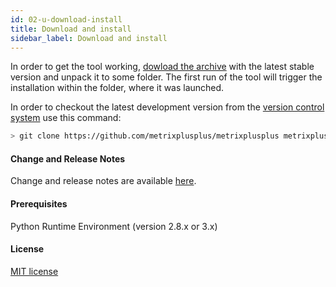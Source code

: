 ```yaml
---
id: 02-u-download-install
title: Download and install
sidebar_label: Download and install
---
```


In order to get the tool working, [dowload the archive](https://github.com/metrixplusplus/metrixplusplus/releases) with the latest stable version and unpack it to some folder. The first run of the tool will trigger the installation within the folder, where it was launched.

In order to checkout the latest development version from the [version control system](https://github.com/metrixplusplus/metrixplusplus) use this command:
```sh
> git clone https://github.com/metrixplusplus/metrixplusplus metrixplusplus
```

#### Change and Release Notes
Change and release notes are available [here](https://github.com/metrixplusplus/metrixplusplus/blob/master/CHANGELOG.md).

#### Prerequisites
Python Runtime Environment (version 2.8.x or 3.x)

#### License
[MIT license](https://github.com/metrixplusplus/metrixplusplus/blob/master/LICENSE)